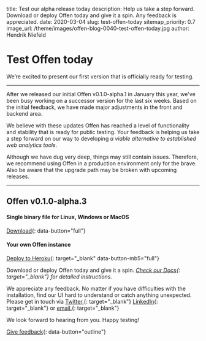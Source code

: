 title: Test our alpha release today
description: Help us take a step forward. Download or deploy Offen today and give it a spin. Any feedback is appreciated.
date: 2020-03-04
slug: test-offen-today
sitemap_priority: 0.7
image_url: /theme/images/offen-blog-0040-test-offen-today.jpg
author: Hendrik Niefeld

# Test Offen today

We’re excited to present our first version that is officially ready for testing.

---

After we released our initial Offen v0.1.0-alpha.1 in January this year, we've been busy working on a successor version for the last six weeks. Based on the initial feedback, we have made major adjustments in the front and backend area.

We believe with these updates Offen has reached a level of functionality and stability that is ready for public testing. Your feedback is helping us take a step forward on our way to developing *a viable alternative to established web analytics tools.*

Although we have dug very deep, things may still contain issues. Therefore, we recommend using Offen in a production environment only for the brave. Also be aware that the upgrade path may be broken with upcoming releases.  

---

## Offen v0.1.0-alpha.3

#### Single binary file for Linux, Windows or MacOS
[Download](https://get.offen.dev/){: data-button="full"}

#### Your own Offen instance
[Deploy to Heroku](https://heroku.com/deploy?template=https://github.com/offen/heroku/tree/master){: target="_blank" data-button-mb5="full"}

Download or deploy Offen today and give it a spin. *[Check our Docs](https://docs.offen.dev/){: target="_blank"} for detailed instructions.*

We appreciate any feedback. No matter if you have difficulties with the installation, find our UI hard to understand or catch anything unexpected. Please get in touch via [Twitter,](https://twitter.com/hioffen){: target="_blank"} [LinkedIn](https://www.linkedin.com/company/hioffen/){: target="_blank"} or [email.](mailto:hioffen@posteo.de){: target="_blank"} 

We look forward to hearing from you. Happy testing!

[Give feedback](mailto:hioffen@posteo.de){: data-button="outline"}
